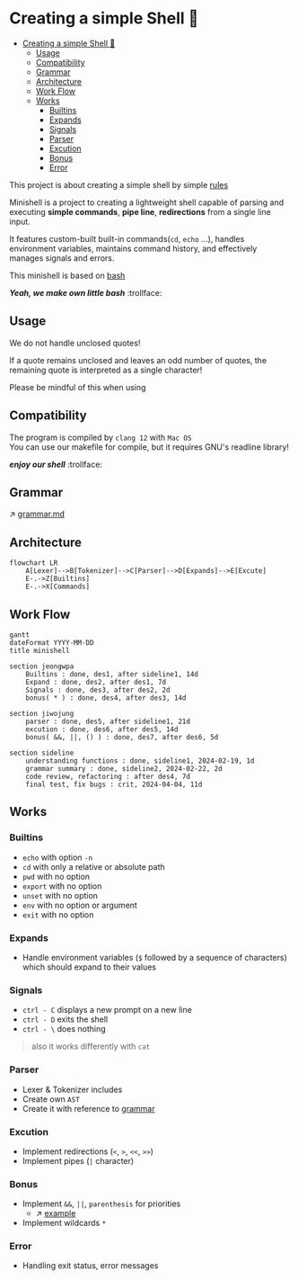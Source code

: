 # Creating a simple Shell :shell:

- [Creating a simple Shell :shell:](#creating-a-simple-shell-shell)
  - [Usage](#usage)
  - [Compatibility](#compatibility)
  - [Grammar](#grammar)
  - [Architecture](#architecture)
  - [Work Flow](#work-flow)
  - [Works](#works)
    - [Builtins](#builtins)
    - [Expands](#expands)
    - [Signals](#signals)
    - [Parser](#parser)
    - [Excution](#excution)
    - [Bonus](#bonus)
    - [Error](#error)

This project is about creating a simple shell by simple [rules](minishell.pdf)   

Minishell is a project to creating a lightweight shell capable of parsing and executing **simple commands**, **pipe line**, **redirections** from a single line input.   

It features custom-built built-in commands(`cd`, `echo` ...), handles environment variables, maintains command history, and effectively manages signals and errors.   

This minishell is based on [bash](https://opensource.apple.com/source/bash/bash-106/doc/bashref.html)   

***Yeah, we make own little bash*** :trollface:

## Usage

We do not handle unclosed quotes!   

If a quote remains unclosed and leaves an odd number of quotes, the remaining quote is interpreted as a single character!   

Please be mindful of this when using   

## Compatibility

The program is compiled by `clang 12` with `Mac OS`   
You can use our makefile for compile, but it requires GNU's readline library!

***enjoy our shell*** :trollface:

## Grammar

↗️ [grammar.md](grammar.md)

## Architecture
```mermaid
flowchart LR
    A[Lexer]-->B[Tokenizer]-->C[Parser]-->D[Expands]-->E[Excute]
    E-.->Z[Builtins]
    E-.->X[Commands]
```

## Work Flow

```mermaid
gantt
dateFormat YYYY-MM-DD
title minishell

section jeongwpa
	Builtins : done, des1, after sideline1, 14d
	Expand : done, des2, after des1, 7d
	Signals : done, des3, after des2, 2d
	bonus( * ) : done, des4, after des3, 14d

section jiwojung
	parser : done, des5, after sideline1, 21d
	excution : done, des6, after des5, 14d
	bonus( &&, ||, () ) : done, des7, after des6, 5d

section sideline
	understanding functions : done, sideline1, 2024-02-19, 1d
	grammar summary : done, sideline2, 2024-02-22, 2d
	code review, refactoring : after des4, 7d
	final test, fix bugs : crit, 2024-04-04, 11d
```

## Works

### Builtins

* `echo` with option `-n`
* `cd` with only a relative or absolute path
* `pwd` with no option
* `export` with no option
* `unset` with no option
* `env` with no option or argument
* `exit` with no option

### Expands

* Handle environment variables (`$` followed by a sequence of characters) which should expand to their values

### Signals

* `ctrl - C` displays a new prompt on a new line   
* `ctrl - D` exits the shell   
* `ctrl - \` does nothing

> also it works differently with `cat`

### Parser

* Lexer & Tokenizer includes
* Create own `AST`
* Create it with reference to [grammar](#grammar)   

### Excution

* Implement redirections (`<`, `>`, `<<`, `>>`)
* Implement pipes (`|` character)

### Bonus

* Implement `&&`, `||`, `parenthesis` for priorities
  * ↗️ [example](https://github.com/orgs/shelldivers/discussions/13)
* Implement wildcards `*`

### Error

* Handling exit status, error messages
